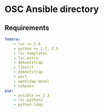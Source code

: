 # OSC Ansible directory

## Requirements

```yaml
fedora:
    - lxc >= 2.0
    - python >= 2.7, 3.5
    - lxc-templates
    - lxc-extra
    - debootstrap
    - libvirt
    - debootstrap
    - perl
    - openldap-devel
    - sshpass
pip:
    - ansible >= 2.3
    - lxc-python2
    - python-ldap
```
